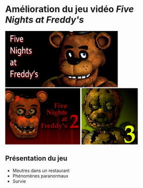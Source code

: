 # Amélioration du jeu vidéo ***Five Nights at Freddy's***
<img src="FNAF.jpg" width="360" height="180">
<img src="FNAF2.png" width="240" height="180">
<img src="FNAF3.png" width="180" height="180">

## Présentation du jeu
- Meutres dans un restaurant
- Phénomènes paranormaux 
- Survie
